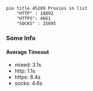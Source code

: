 
```mermaid
pie title 45289 Proxies in list
    "HTTP" : 18892
    "HTTPS": 4661
    "SOCKS" : 25895
```

### Some Info
#### Average Timeout

- mixed: 3.1s
- http: 1.1s
- https: 8.4s
- socks: 4.6s